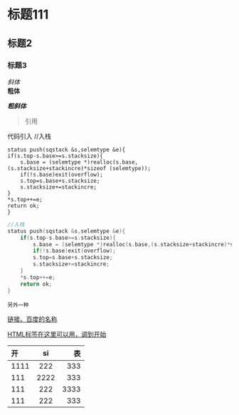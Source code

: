 # 标题111
## 标题2
### 标题3
<p id="1"> <p>

*斜体*<br>
**粗体**

***粗斜体***

>引用

代码引入
	//入栈
	
	status push(sqstack &s,selemtype &e){
    if(s.top-s.base>=s.stacksize){
    	s.base = (selemtype *)realloc(s.base,(s.stacksize+stackincre)*sizeof (selemtype));
		if(!s.base)exit(overflow);
		s.top=s.base+s.stacksize;
		s.stacksize+=stackincre; 
    }	
    *s.top++=e;
    return ok;
	} 
	
```C++
//入栈
status push(sqstack &s,selemtype &e){
    if(s.top-s.base>=s.stacksize){
    	s.base = (selemtype *)realloc(s.base,(s.stacksize+stackincre)*sizeof (selemtype));
		if(!s.base)exit(overflow);
		s.top=s.base+s.stacksize;
		s.stacksize+=stackincre; 
    }	
    *s.top++=e;
    return ok;
} 
```
`另外一种`

[链接。百度的名称](www.baidui.com)

<a href="#1">HTML标签在这里可以用，调到开始<a>

|开|si|表|
|:---|:--:|--:|
|1111|222|333|
|111|2222|333|
|111|222|3333|
|111|222|333|

